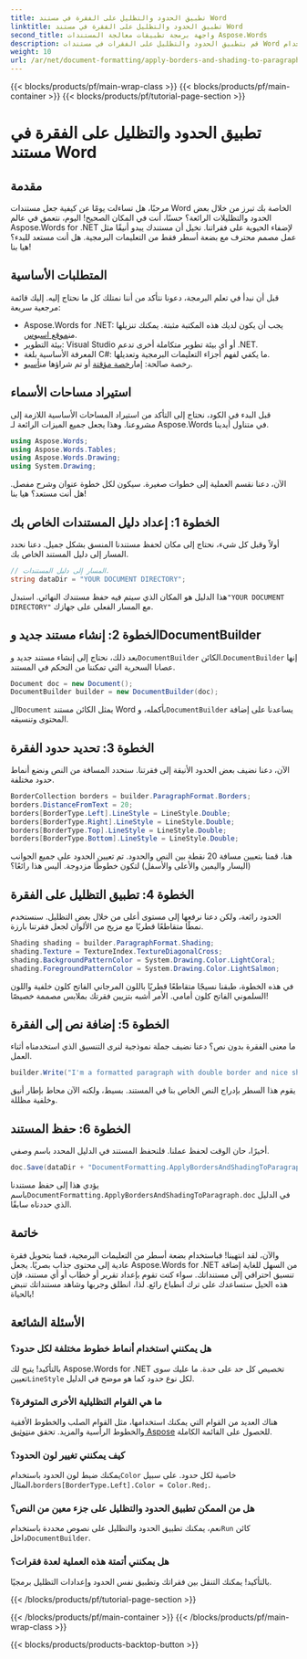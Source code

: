 ```yaml
---
title: تطبيق الحدود والتظليل على الفقرة في مستند Word
linktitle: تطبيق الحدود والتظليل على الفقرة في مستند Word
second_title: واجهة برمجة تطبيقات معالجة المستندات Aspose.Words
description: قم بتطبيق الحدود والتظليل على الفقرات في مستندات Word باستخدام Aspose.Words for .NET. اتبع دليلنا خطوة بخطوة لتحسين تنسيق مستندك.
weight: 10
url: /ar/net/document-formatting/apply-borders-and-shading-to-paragraph/
---
```


{{< blocks/products/pf/main-wrap-class >}}
{{< blocks/products/pf/main-container >}}
{{< blocks/products/pf/tutorial-page-section >}}

# تطبيق الحدود والتظليل على الفقرة في مستند Word

## مقدمة

مرحبًا، هل تساءلت يومًا عن كيفية جعل مستندات Word الخاصة بك تبرز من خلال بعض الحدود والتظليلات الرائعة؟ حسنًا، أنت في المكان الصحيح! اليوم، نتعمق في عالم Aspose.Words for .NET لإضفاء الحيوية على فقراتنا. تخيل أن مستندك يبدو أنيقًا مثل عمل مصمم محترف مع بضعة أسطر فقط من التعليمات البرمجية. هل أنت مستعد للبدء؟ هيا بنا!

## المتطلبات الأساسية

قبل أن نبدأ في تعلم البرمجة، دعونا نتأكد من أننا نمتلك كل ما نحتاج إليه. إليك قائمة مرجعية سريعة:

-  Aspose.Words for .NET: يجب أن يكون لديك هذه المكتبة مثبتة. يمكنك تنزيلها من[موقع اسبوس](https://releases.aspose.com/words/net/).
- بيئة التطوير: Visual Studio أو أي بيئة تطوير متكاملة أخرى تدعم .NET.
- المعرفة الأساسية بلغة C#: ما يكفي لفهم أجزاء التعليمات البرمجية وتعديلها.
- رخصة صالحة: إما[رخصة مؤقتة](https://purchase.aspose.com/temporary-license/) أو تم شراؤها من[أسبو](https://purchase.aspose.com/buy).

## استيراد مساحات الأسماء

قبل البدء في الكود، نحتاج إلى التأكد من استيراد المساحات الأساسية اللازمة إلى مشروعنا. وهذا يجعل جميع الميزات الرائعة لـ Aspose.Words في متناول أيدينا.

```csharp
using Aspose.Words;
using Aspose.Words.Tables;
using Aspose.Words.Drawing;
using System.Drawing;
```

الآن، دعنا نقسم العملية إلى خطوات صغيرة. سيكون لكل خطوة عنوان وشرح مفصل. هل أنت مستعد؟ هيا بنا!

## الخطوة 1: إعداد دليل المستندات الخاص بك

أولاً وقبل كل شيء، نحتاج إلى مكان لحفظ مستندنا المنسق بشكل جميل. دعنا نحدد المسار إلى دليل المستند الخاص بك.

```csharp
// المسار إلى دليل المستندات.
string dataDir = "YOUR DOCUMENT DIRECTORY";
```

 هذا الدليل هو المكان الذي سيتم فيه حفظ مستندك النهائي. استبدل`"YOUR DOCUMENT DIRECTORY"` مع المسار الفعلي على جهازك.

## الخطوة 2: إنشاء مستند جديد وDocumentBuilder

 بعد ذلك، نحتاج إلى إنشاء مستند جديد و`DocumentBuilder` الكائن.`DocumentBuilder` إنها عصانا السحرية التي تمكننا من التحكم في المستند.

```csharp
Document doc = new Document();
DocumentBuilder builder = new DocumentBuilder(doc);
```

 ال`Document` يمثل الكائن مستند Word بأكمله، و`DocumentBuilder` يساعدنا على إضافة المحتوى وتنسيقه.

## الخطوة 3: تحديد حدود الفقرة

الآن، دعنا نضيف بعض الحدود الأنيقة إلى فقرتنا. سنحدد المسافة من النص ونضع أنماط حدود مختلفة.

```csharp
BorderCollection borders = builder.ParagraphFormat.Borders;
borders.DistanceFromText = 20;
borders[BorderType.Left].LineStyle = LineStyle.Double;
borders[BorderType.Right].LineStyle = LineStyle.Double;
borders[BorderType.Top].LineStyle = LineStyle.Double;
borders[BorderType.Bottom].LineStyle = LineStyle.Double;
```

هنا، قمنا بتعيين مسافة 20 نقطة بين النص والحدود. تم تعيين الحدود على جميع الجوانب (اليسار واليمين والأعلى والأسفل) لتكون خطوطًا مزدوجة. أليس هذا رائعًا؟

## الخطوة 4: تطبيق التظليل على الفقرة

الحدود رائعة، ولكن دعنا نرفعها إلى مستوى أعلى من خلال بعض التظليل. سنستخدم نمطًا متقاطعًا قطريًا مع مزيج من الألوان لجعل فقرتنا بارزة.

```csharp
Shading shading = builder.ParagraphFormat.Shading;
shading.Texture = TextureIndex.TextureDiagonalCross;
shading.BackgroundPatternColor = System.Drawing.Color.LightCoral;
shading.ForegroundPatternColor = System.Drawing.Color.LightSalmon;
```

في هذه الخطوة، طبقنا نسيجًا متقاطعًا قطريًا باللون المرجاني الفاتح كلون خلفية واللون السلموني الفاتح كلون أمامي. الأمر أشبه بتزيين فقرتك بملابس مصممة خصيصًا!

## الخطوة 5: إضافة نص إلى الفقرة

ما معنى الفقرة بدون نص؟ دعنا نضيف جملة نموذجية لنرى التنسيق الذي استخدمناه أثناء العمل.

```csharp
builder.Write("I'm a formatted paragraph with double border and nice shading.");
```

يقوم هذا السطر بإدراج النص الخاص بنا في المستند. بسيط، ولكنه الآن محاط بإطار أنيق وخلفية مظللة.

## الخطوة 6: حفظ المستند

أخيرًا، حان الوقت لحفظ عملنا. فلنحفظ المستند في الدليل المحدد باسم وصفي.

```csharp
doc.Save(dataDir + "DocumentFormatting.ApplyBordersAndShadingToParagraph.doc");
```

 يؤدي هذا إلى حفظ مستندنا باسم`DocumentFormatting.ApplyBordersAndShadingToParagraph.doc` في الدليل الذي حددناه سابقًا.

## خاتمة

والآن، لقد انتهينا! فباستخدام بضعة أسطر من التعليمات البرمجية، قمنا بتحويل فقرة عادية إلى محتوى جذاب بصريًا. يجعل Aspose.Words for .NET من السهل للغاية إضافة تنسيق احترافي إلى مستنداتك. سواء كنت تقوم بإعداد تقرير أو خطاب أو أي مستند، فإن هذه الحيل ستساعدك على ترك انطباع رائع. لذا، انطلق وجربها وشاهد مستنداتك تنبض بالحياة!

## الأسئلة الشائعة

### هل يمكنني استخدام أنماط خطوط مختلفة لكل حدود؟  
 بالتأكيد! يتيح لك Aspose.Words for .NET تخصيص كل حد على حدة. ما عليك سوى تعيين`LineStyle` لكل نوع حدود كما هو موضح في الدليل.

### ما هي القوام التظليلية الأخرى المتوفرة؟  
 هناك العديد من القوام التي يمكنك استخدامها، مثل القوام الصلب والخطوط الأفقية والخطوط الرأسية والمزيد. تحقق من[توثيق Aspose](https://reference.aspose.com/words/net/) للحصول على القائمة الكاملة.

### كيف يمكنني تغيير لون الحدود؟  
 يمكنك ضبط لون الحدود باستخدام`Color` خاصية لكل حدود. على سبيل المثال،`borders[BorderType.Left].Color = Color.Red;`.

### هل من الممكن تطبيق الحدود والتظليل على جزء معين من النص؟  
 نعم، يمكنك تطبيق الحدود والتظليل على نصوص محددة باستخدام`Run` كائن داخل`DocumentBuilder`.

### هل يمكنني أتمتة هذه العملية لعدة فقرات؟  
بالتأكيد! يمكنك التنقل بين فقراتك وتطبيق نفس الحدود وإعدادات التظليل برمجيًا.

{{< /blocks/products/pf/tutorial-page-section >}}

{{< /blocks/products/pf/main-container >}}
{{< /blocks/products/pf/main-wrap-class >}}

{{< blocks/products/products-backtop-button >}}
